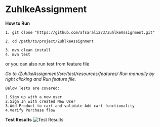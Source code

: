 # ZuhlkeAssignment

**How to Run**

```
1. git clone "https://github.com/afsarali273/ZuhlkeAssignment.git"

2. cd /path/to/project/ZuhlkeAssignment

3. mvn clean install
4. mvn test
```

or you can also run test from feature file

*Go to /ZuhlkeAssignment/src/test/resources/features/
Run manually by right clicking and Run feature file.*

```
Below Tests are covered:

1.Sign up with a new user
2.Sign In with created New User
3.Add Product to cart and validate Add cart functionality
4.Verify Purchase flow 
```


**Test Results**
![Test Results](https://github.com/afsarali273/ZuhlkeAssignment/blob/master/Zuhlke%20Assignment.png)
